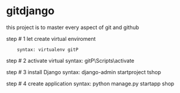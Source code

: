 # gitdjango
this project is to master every aspect of git and github


step # 1  let create virtual enviroment

        syntax: virtualenv gitP

step # 2 activate virtual
         syntax: gitP\Scripts\activate

step # 3 install Django
         syntax: django-admin startproject tshop

step # 4 create application
         syntax: python manage.py startapp shop


